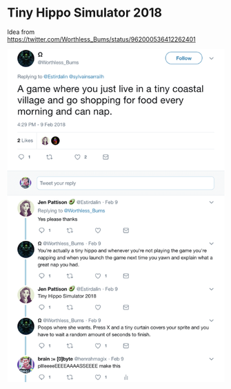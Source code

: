 # Tiny Hippo Simulator 2018

Idea from https://twitter.com/Worthless_Bums/status/962000536412262401

![twitter screenshot](twitter.png)




